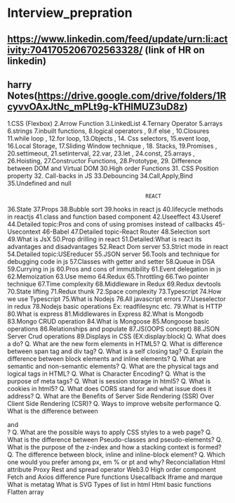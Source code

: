 # Interview_prepration

## https://www.linkedin.com/feed/update/urn:li:activity:7041705206702563328/ (link of HR on linkedin)

## harry Notes(https://drive.google.com/drive/folders/1RcyvvOAxJtNc_mPLt9g-kTHIMUZ3uD8z)

1.CSS (Flexbox)
2.Arrow Function
3.LinkedList
4.Ternary Operator
5.arrays
6.strings
7.inbuilt functions,
8.logical operators ,
9.if else ,
10.Closures
11.while loop ,
12.for loop,
13.Objects ,
14. Css selectors,
15.event loop,
16.Local Storage,
17.Sliding Window technique ,
18. Stacks,
19.Promises ,
20.settimeout,
21.setinterval,
22.var,
23.let ,
24.const,
25.arrays ,
26.Hoisting,
27.Constructor Functions,
28.Prototype,
29. Difference between DOM and Virtual DOM
30.High order Functions
31. CSS Position property
32. Call-backs in JS
33.Debouncing
34.Call,Apply,Bind
35.Undefined and null

                                                REACT
36.State
37.Props
38.Bubble sort
39.hooks in react js
40.lifecycle methods in reactjs
41.class and function based component
42.Useeffect
43.Useref
44.Detailed topic:Pros and cons of using promises instead of callbacks
45-Usecontext
46-Babel
47.Detailed topic-React Router
48.Selection sort
49.What is JsX
50.Prop drilling in react
51.Detailed:What is react its advantages and disadvantages
52.React Dom server
53.Strict mode in react
54.Detailed topic:USEreducer
55.JSON server
56.Tools and technique for debugging code in js
57.Classes with getter and setter
58.Queue in DSA
59.Currying in js
60.Pros and cons of immutibility
61.Event delegation in js
62.Memoization
63.Use memo
64.Redux
65.Throttling
66.Two pointer technique
67.Time complexity
68.Middleware in Redux
69.Redux devtools
70.State lifting
71.Redux thunk
72.Space complexity
73.Typescript
74.How we use Typescript
75.What is Nodejs
76.All javascript errors
77.Useselector in redux
78.Nodejs basic operations Ex: readfilesync etc.
79.What is HTTP
80.What is express
81.Middlewares in Express
82.What is Mongodb
83.Mongo CRUD operation
84.What is Mongoose
85.Mongoose basic operations
86.Relationships and populate
87.JS(OOPS concept)
88.JSON Server Crud operations
89.Displays in CSS (EX:display:block) 
Q. What does a <DOCTYPE html> do?
Q. What are the new form elements in HTML5?
Q. What is difference between span tag and div tag?
Q. What is a self closing tag?
Q. Explain the difference between block elements and inline elements?
Q. What are semantic and non-semantic elements?
Q. What are the physical tags and logical tags in HTML?
Q. What is Character Encoding?
Q. What is the purpose of meta tags?
Q. What is session storage in html5?
Q. What is cookies in html5?
Q. What does CORS stand for and what issue does it address?
Q. What are the Benefits of Server Side Rendering (SSR) Over Client Side Rendering (CSR)?
Q. Ways to improve website performance
Q. What is the difference between <section> and <div>?
Q. What are the possible ways to apply CSS styles to a web page?
Q. What is the difference between Pseudo-classes and pseudo-elements?
Q. What is the purpose of the z-index and how a stacking context is formed?
Q. The difference between block, inline and inline-block element?
Q. Which one would you prefer among px, em % or pt and why? 
Reconciallation
Html attribute
Proxy
Rest and spread operator
Web3.0
High order component
Fetch and Axios difference
Pure functions
Usecallback
Iframe and marque 
What is metatag
What is SVG
Types of list in html
Html basic functions
Flatten array
